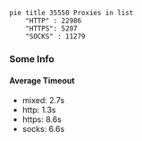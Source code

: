 
```mermaid
pie title 35550 Proxies in list
    "HTTP" : 22986
    "HTTPS": 5207
    "SOCKS" : 11279
```

### Some Info
#### Average Timeout

- mixed: 2.7s
- http: 1.3s
- https: 8.6s
- socks: 6.6s